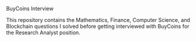 BuyCoins Interview


This repository contains the Mathematics, Finance, Computer Science, and Blockchain questions I solved before getting interviewed with BuyCoins for the Research Analyst position.
